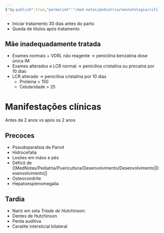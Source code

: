 ```yaml
---
{"dg-publish":true,"permalink":"/med-notas/pediatria/neonatologia/sifilis-congenita/","tags":["review"]}
---
```



- Iniciar tratamento 30 dias antes do parto
- Queda de títulos após tratamento
## Mãe inadequadamente tratada
- Exames normais + VDRL não reagente -> penicilina benzatina dose única IM
- Exames alterados e LCR normal -> penicilina cristalina ou procaína por 10 dias
- LCR alterado -> penicilina cristalina por 10 dias
	- Proteína > 150
	- Celularidade > 25

# Manifestações clínicas
Antes de 2 anos vs após os 2 anos
## Precoces
- Pseudoparalisia de Parrot
- Hidrocefalia
- Lesões em mãos e pés
- Déficit de [[MedNotas/Pediatria/Puericultura/Desenvolvimento/Desenvolvimento\|Desenvolvimento]]
- Osteocondrite
- Hepatoesplenomegalia

## Tardia
- Nariz em sela
*Tríade de Hutchinson*:
- Dentes de Hutchinson
- Perda auditiva
- Ceratite intersticial bilateral

